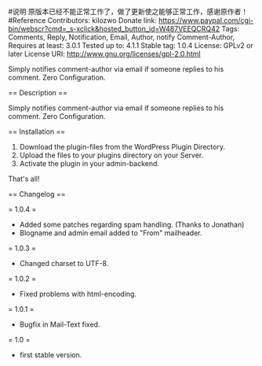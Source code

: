 #说明
原版本已经不能正常工作了，做了更新使之能够正常工作，感谢原作者！
#Reference
Contributors: kilozwo
Donate link: https://www.paypal.com/cgi-bin/webscr?cmd=_s-xclick&hosted_button_id=W487VEEQCRQ42
Tags: Comments, Reply, Notification, Email, Author, notify Comment-Author,
Requires at least: 3.0.1
Tested up to: 4.1.1
Stable tag: 1.0.4
License: GPLv2 or later
License URI: http://www.gnu.org/licenses/gpl-2.0.html

Simply notifies comment-author via email if someone replies to his comment. Zero Configuration.       

== Description ==

Simply notifies comment-author via email if someone replies to his comment. Zero Configuration.       


== Installation ==

1. Download the plugin-files from the WordPress Plugin Directory.
2. Upload the files to your plugins directory on your Server.
3. Activate the plugin in your admin-backend.

That's all!

== Changelog ==

= 1.0.4 =
* Added some patches regarding spam handling. (Thanks to Jonathan)
* Blogname and admin email added to "From" mailheader.

= 1.0.3 =
* Changed charset to UTF-8.

= 1.0.2 =
* Fixed problems with html-encoding.

= 1.0.1 =
* Bugfix in Mail-Text fixed.

= 1.0 =
* first stable version.

